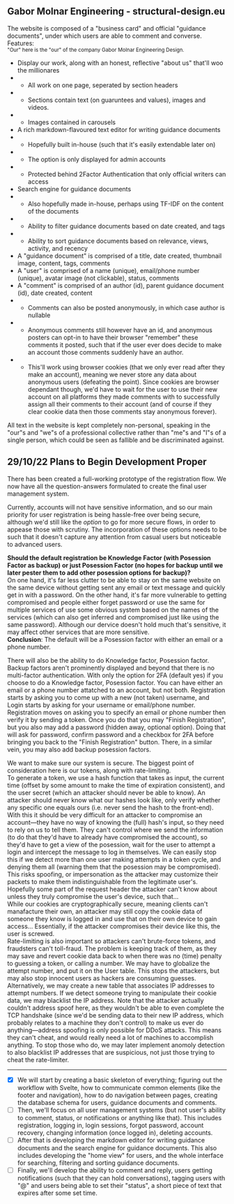 ## Gabor Molnar Engineering - structural-design.eu

The website is composed of a "business card" and official "guidance documents", under which users are able to comment and converse.<br>
Features:<br>
<sub>"Our" here is the "our" of the company Gabor Molnar Engineering Design.</sub>

- Display our work, along with an honest, reflective "about us" that'll woo the millionares
- - All work on one page, seperated by section headers
- - Sections contain text (on guaruntees and values), images and videos.
- - Images contained in carousels
- A rich markdown-flavoured text editor for writing guidance documents
- - Hopefully built in-house (such that it's easily extendable later on)
- - The option is only displayed for admin accounts
- - Protected behind 2Factor Authentication that only official writers can access
- Search engine for guidance documents
- - Also hopefully made in-house, perhaps using TF-IDF on the content of the documents
- - Ability to filter guidance documents based on date created, and tags
- - Ability to sort guidance documents based on relevance, views, activity, and recency
- A "guidance document" is comprised of a title, date created, thumbnail image, content, tags, comments
- A "user" is comprised of a name (unique), email/phone number (unique), avatar image (not clickable), status, comments
- A "comment" is comprised of an author (id), parent guidance document (id), date created, content
- - Comments can also be posted anonymously, in which case author is nullable
- - Anonymous comments still however have an id, and anonymous posters can opt-in to have their browser "remember" these comments it posted, such that if the user ever does decide to make an account those comments suddenly have an author.
- - This'll work using browser cookies (that we only ever read after they make an account), meaning we never store any data about anonymous users (defeating the point). Since cookies are browser dependant though, we'd have to wait for the user to use their new account on all platforms they made comments with to successfully assign all their comments to their account (and of course if they clear cookie data then those comments stay anonymous forever).

All text in the website is kept completely non-personal, speaking in the "our"s and "we"s of a professional collective rather than "me"s and "I"s of a single person, which could be seen as fallible and be discriminated against.

## 29/10/22 Plans to Begin Development Proper

There has been created a full-working prototype of the registration flow. We now have all the question-answers formulated to create the final user management system.

Currently, accounts will not have sensitive information, and so our main priority for user registration is being hassle-free over being secure, although we'd still like the _option_ to go for more secure flows, in order to appease those with scrutiny. The incorporation of these options needs to be such that it doesn't capture any attention from casual users but noticeable to advanced users.

**Should the default registration be Knowledge Factor (with Posession Factor as backup) or just Posession Factor (no hopes for backup until we later pester them to add other posession options for backup)?** \
On one hand, it's far less clutter to be able to stay on the same website on the same device without getting sent any email or text message and quickly get in with a password. On the other hand, it's far more vulnerable to getting compromised and people either forget password or use the same for multiple services of use some obvious system based on the names of the services (which can also get inferred and compromised just like using the same password). Although our dervice doesn't hold much that's sensitive, it may affect other services that are more sensitive. \
**Conclusion**: The default will be a Posession factor with either an email or a phone number.

There will also be the ability to do Knowledge factor, Posession factor. Backup factors aren't prominently displayed and beyond that there is no multi-factor authentication. With only the option for 2FA (default yes) if you choose to do a Knowledge factor, Posession factor. You can have either an email or a phone number attatched to an account, but not both. Registration starts by asking you to come up with a new (not taken) username, and Login starts by asking for your username or email/phone number. Registration moves on asking you to specify an email or phone number then verify it by sending a token. Once you do that you may "Finish Registration", but you also may add a password (hidden away, optional option). Doing that will ask for password, confirm password and a checkbox for 2FA before bringing you back to the "Finish Registration" button. There, in a similar vein, you may also add backup posession factors.

We want to make sure our system is secure. The biggest point of consideration here is our tokens, along with rate-limiting. \
To generate a token, we use a hash function that takes as input, the current time (offset by some amount to make the time of expiration consistent), and the user secret (which an attacker should never be able to know). An attacker should never know what our hashes look like, only verify whether any specific one equals ours (i.e. never send the hash to the front-end). With this it should be very difficult for an attacker to compromise an account&mdash;they have no way of knowing the (full) hash's input, so they need to rely on us to tell them. They can't control where we send the information (to do that they'd have to already have compromised the account), so they'd have to get a view of the posession, wait for the user to attempt a login and intercept the message to log in themselves. We can easily stop this if we detect more than one user making attempts in a token cycle, and denying them all (warning them that the posession may be compromised). This risks spoofing, or impersonation as the attacker may customize their packets to make them indistinguishable from the legitimate user's. Hopefully some part of the request header the attacker can't know about unless they truly compromise the user's device, such that...\
While our cookies are cryptographically secure, meaning clients can't manafacture their own, an attacker may still copy the cookie data of someone they know is logged in and use that on their own device to gain access... Essentially, if the attacker compromises their device like this, the user is screwed. \
Rate-limiting is also important so attackers can't brute-force tokens, and fraudsters can't toll-fraud. The problem is keeping track of them, as they may save and revert cookie data back to when there was no (time) penalty to guessing a token, or calling a number. We may have to globalize the attempt number, and put it on the User table. This stops the attackers, but may also stop innocent users as hackers are consuming guesses. Alternatively, we may create a new table that associates IP addresses to attempt numbers. If we detect someone trying to manipulate their cookie data, we may blacklist the IP address. Note that the attacker actually couldn't address spoof here, as they wouldn't be able to even complete the TCP handshake (since we'd be sending data to their new IP address, which probably relates to a machine they don't control) to make us ever do anything&mdash;address spoofing is only possible for DDoS attacks. This means they can't cheat, and would really need a lot of machines to accomplish anything. To stop those who do, we may later implement anomoly detection to also blacklist IP addresses that are suspicious, not just those trying to cheat the rate-limiter.

---

- [x] We will start by creating a basic skeleton of everything; figuring out the workflow with Svelte, how to communicate common elements (like the footer and navigation), how to do navigation between pages, creating the database schema for users, guidance documents and comments.
- [ ] Then, we'll focus on all user management systems (but not user's ability to comment, status, or notifications or anything like that). This includes registration, logging in, login sessions, forgot password, account recovery, changing information (once logged in), deleting accounts.
- [ ] After that is developing the markdown editor for writing guidance documents and the search engine for guidance documents. This also includes developing the "home view" for users, and the whole interface for searching, filtering and sorting guidance documents.
- [ ] Finally, we'll develop the ability to comment and reply, users getting notifications (such that they can hold conversations), tagging users with "@" and users being able to set their "status", a short piece of text that expires after some set time.
